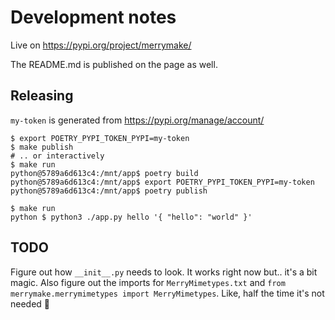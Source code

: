 # Development notes

Live on <https://pypi.org/project/merrymake/>

The README.md is published on the page as well.

## Releasing

`my-token` is generated from <https://pypi.org/manage/account/>

```shell
$ export POETRY_PYPI_TOKEN_PYPI=my-token
$ make publish
# .. or interactively
$ make run
python@5789a6d613c4:/mnt/app$ poetry build
python@5789a6d613c4:/mnt/app$ export POETRY_PYPI_TOKEN_PYPI=my-token
python@5789a6d613c4:/mnt/app$ poetry publish
```

```shell
$ make run
python $ python3 ./app.py hello '{ "hello": "world" }'
```

## TODO

Figure out how `__init__.py` needs to look.
It works right now but.. it's a bit magic.
Also figure out the imports for `MerryMimetypes.txt` and
`from merrymake.merrymimetypes import MerryMimetypes`.
Like, half the time it's not needed :shrug:
